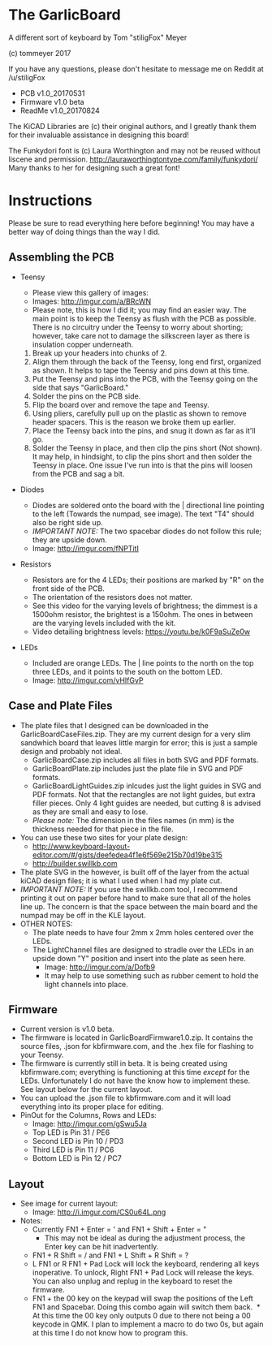 # The GarlicBoard
A different sort of keyboard by
Tom "stiligFox" Meyer

(c) tommeyer 2017

If you have any questions, please don't hesitate to message me on Reddit at /u/stiligFox

* PCB v1.0_20170531
* Firmware v1.0 beta
* ReadMe v1.0_20170824

The KiCAD Libraries are (c) their original authors, and I greatly thank them for their invaluable assistance in designing this board!

The Funkydori font is (c) Laura Worthington and may not be reused without liscene and permission. http://lauraworthingtontype.com/family/funkydori/ Many thanks to her for designing such a great font!

# Instructions
Please be sure to read everything here before beginning! You may have a better way of doing things than the way I did.
## Assembling the PCB
* Teensy
  * Please view this gallery of images:
  * Images: http://imgur.com/a/BRcWN
  * Please note, this is how I did it; you may find an easier way. The main point is to keep the Teensy as flush with the PCB as possible. There is no circuitry under the Teensy to worry about shorting; however, take care not to damage the silkscreen layer as there is insulation copper underneath.
  1) Break up your headers into chunks of 2.
  2) Align them through the back of the Teensy, long end first, organized as shown. It helps to tape the Teensy and pins down at this time.
  3) Put the Teensy and pins into the PCB, with the Teensy going on the side that says "GarlicBoard."
  4) Solder the pins on the PCB side.
  5) Flip the board over and remove the tape and Teensy.
  6) Using pliers, carefully pull up on the plastic as shown to remove header spacers. This is the reason we broke them up earlier.
  7) Place the Teensy back into the pins, and snug it down as far as it'll go.
  8) Solder the Teensy in place, and then clip the pins short (Not shown). It may help, in hindsight, to clip the pins short and then solder the Teensy in place. One issue I've run into is that the pins will loosen from the PCB and sag a bit.

* Diodes
  * Diodes are soldered onto the board with the | directional line pointing to the left (Towards the numpad, see image). The text "T4" should also be right side up.
  * _IMPORTANT NOTE:_ The two spacebar diodes do not follow this rule; they are upside down.
  * Image: http://imgur.com/fNPTitI

* Resistors
  * Resistors are for the 4 LEDs; their positions are marked by "R" on the front side of the PCB.
  * The orientation of the resistors does not matter.
  * See this video for the varying levels of brightness; the dimmest is a 1500ohm resistor, the brightest is a 150ohm. The ones in between are the varying levels included with the kit.
  * Video detailing brightness levels: https://youtu.be/k0F9aSuZe0w
  
* LEDs
  * Included are orange LEDs. The | line points to the north on the top three LEDs, and it points to the south on the bottom LED.
   * Image: http://imgur.com/vHIfGvP
  
## Case and Plate Files
* The plate files that I designed can be downloaded in the GarlicBoardCaseFiles.zip. They are my current design for a very slim sandwhich board that leaves little margin for error; this is just a sample design and probably not ideal.
  * GarlicBoardCase.zip includes all files in both SVG and PDF formats.
  * GarlicBoardPlate.zip includes just the plate file in SVG and PDF formats.
  * GarlicBoardLightGuides.zip inlcudes just the light guides in SVG and PDF formats. Not that the rectangles are not light guides, but extra filler pieces. Only 4 light guides are needed, but cutting 8 is advised as they are small and easy to lose.
  * _Please note:_ The dimension in the files names (in mm) is the thickness needed for that piece in the file.
* You can use these two sites for your plate design:
  * http://www.keyboard-layout-editor.com/#/gists/deefedea4f1e6f569e215b70d19be315
  * http://builder.swillkb.com
* The plate SVG in the  however, is built off of the layer from the actual kiCAD design files; it is what I used when I had my plate cut. 
* _IMPORTANT NOTE:_ If you use the swillkb.com tool, I recommend printing it out on paper before hand to make sure that all of the holes line up. The concern is that the space between the main board and the numpad may be off in the KLE layout.
* OTHER NOTES:
  * The plate needs to have four 2mm x 2mm holes centered over the LEDs.
  * The LightChannel files are designed to stradle over the LEDs in an upside down "Y" position and insert into the plate as seen here.
    * Image: http://imgur.com/a/Dofb9
    * It may help to use something such as rubber cement to hold the light channels into place.
  
## Firmware
* Current version is v1.0 beta.
* The firmware is located in GarlicBoardFirmware1.0.zip. It contains the source files, .json for kbfirmware.com, and the .hex file for flashing to your Teensy.
* The firmware is currently still in beta. It is being created using kbfirmware.com; everything is functioning at this time _except_ for the LEDs. Unfortunately I do not have the know how to implement these. See layout below for the current layout.
* You can upload the .json file to kbfirmware.com and it will load everything into its proper place for editing.
* PinOut for the Columns, Rows and LEDs:
  * Image: http://imgur.com/gSwu5Ja
  * Top LED is Pin 31 / PE6
  * Second LED is Pin 10 / PD3
  * Third LED is Pin 11 / PC6
  * Bottom LED is Pin 12 / PC7

## Layout
* See image for current layout:
  * Image: http://i.imgur.com/CS0u64L.png
* Notes:
  * Currently FN1 + Enter = ' and FN1 + Shift + Enter = "
    * This may not be ideal as during the adjustment process, the Enter key can be hit inadvertently.
  * FN1 + R Shift = / and FN1 + L Shift + R Shift = ?
  * L FN1 or R FN1 + Pad Lock will lock the keyboard, rendering all keys inoperative. To unlock, Right FN1 + Pad Lock will release the keys. You can also unplug and replug in the keyboard to reset the firmware.
  * FN1 + the 00 key on the keypad will swap the positions of the Left FN1 and Spacebar. Doing this combo again will switch them back.
  * At this time the 00 key only outputs 0 due to there not being a 00 keycode in QMK. I plan to implement a macro to do two 0s, but again at this time I do not know how to program this.
